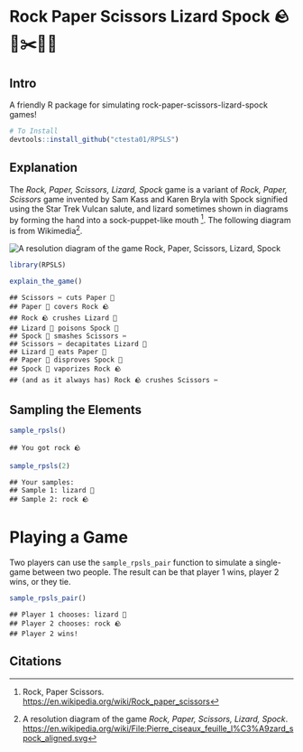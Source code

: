 Rock Paper Scissors Lizard Spock 🪨📝✂️🦎🖖
================

## Intro

A friendly R package for simulating rock-paper-scissors-lizard-spock
games!

``` r
# To Install
devtools::install_github("ctesta01/RPSLS")
```

## Explanation

The *Rock, Paper, Scissors, Lizard, Spock* game is a variant of *Rock,
Paper, Scissors* game invented by Sam Kass and Karen Bryla with Spock
signified using the Star Trek Vulcan salute, and lizard sometimes shown
in diagrams by forming the hand into a sock-puppet-like mouth [^1]. The
following diagram is from Wikimedia[^2].

![A resolution diagram of the game *Rock, Paper, Scissors, Lizard,
Spock*](https://upload.wikimedia.org/wikipedia/commons/a/ad/Pierre_ciseaux_feuille_l%C3%A9zard_spock_aligned.svg)

``` r
library(RPSLS)
```

``` r
explain_the_game()
```

    ## Scissors ✂️️ cuts Paper 📝
    ## Paper 📝 covers Rock 🪨
    ## Rock 🪨 crushes Lizard 🦎
    ## Lizard 🦎 poisons Spock 🖖
    ## Spock 🖖 smashes Scissors ✂️️
    ## Scissors ✂️ decapitates Lizard 🦎
    ## Lizard 🦎 eats Paper 📝
    ## Paper 📝 disproves Spock 🖖
    ## Spock 🖖 vaporizes Rock 🪨
    ## (and as it always has) Rock 🪨 crushes Scissors ✂️

## Sampling the Elements

``` r
sample_rpsls()
```

    ## You got rock 🪨

``` r
sample_rpsls(2)
```

    ## Your samples:
    ## Sample 1: lizard 🦎
    ## Sample 2: rock 🪨

# Playing a Game

Two players can use the `sample_rpsls_pair` function to simulate a
single-game between two people. The result can be that player 1 wins,
player 2 wins, or they tie.

``` r
sample_rpsls_pair()
```

    ## Player 1 chooses: lizard 🦎
    ## Player 2 chooses: rock 🪨
    ## Player 2 wins!

## Citations

[^1]: Rock, Paper Scissors.
    <https://en.wikipedia.org/wiki/Rock_paper_scissors>

[^2]: A resolution diagram of the game *Rock, Paper, Scissors, Lizard,
    Spock*.
    <https://en.wikipedia.org/wiki/File:Pierre_ciseaux_feuille_l%C3%A9zard_spock_aligned.svg>
